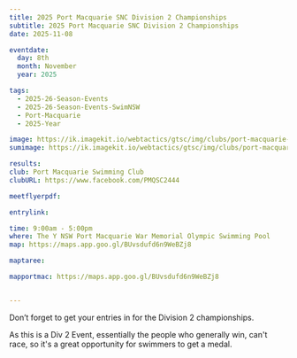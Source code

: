 ```yaml
---
title: 2025 Port Macquarie SNC Division 2 Championships
subtitle: 2025 Port Macquarie SNC Division 2 Championships
date: 2025-11-08

eventdate:
  day: 8th
  month: November
  year: 2025

tags:
  - 2025-26-Season-Events
  - 2025-26-Season-Events-SwimNSW
  - Port-Macquarie
  - 2025-Year

image: https://ik.imagekit.io/webtactics/gtsc/img/clubs/port-macquarie-swimming-club-600x400.jpg
sumimage: https://ik.imagekit.io/webtactics/gtsc/img/clubs/port-macquarie-swimming-club-400x600.jpg

results: 
club: Port Macquarie Swimming Club
clubURL: https://www.facebook.com/PMQSC2444

meetflyerpdf: 

entrylink: 

time: 9:00am - 5:00pm
where: The Y NSW Port Macquarie War Memorial Olympic Swimming Pool
map: https://maps.app.goo.gl/BUvsdufd6n9WeBZj8

maptaree:

mapportmac: https://maps.app.goo.gl/BUvsdufd6n9WeBZj8


---
```




Don’t forget to get your entries in for the Division 2 championships. 

As this is a Div 2 Event, essentially the people who generally win, can't race, so it's a great opportunity for swimmers to get a medal.
